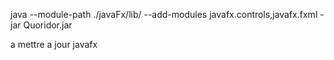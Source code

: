 java --module-path ./javaFx/lib/ --add-modules javafx.controls,javafx.fxml -jar Quoridor.jar

a mettre a jour javafx
